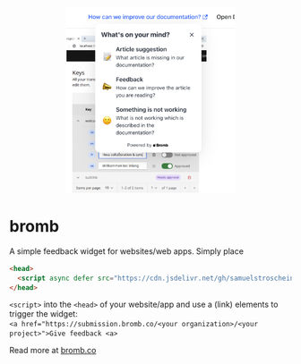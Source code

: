 <p align="center">
    <img width="300rem" src="https://raw.githubusercontent.com/samuelstroschein/bromb/main/assets/widget-open.png" />
</p>

# bromb

A simple feedback widget for websites/web apps. Simply place

```html
<head>
  <script async defer src="https://cdn.jsdelivr.net/gh/samuelstroschein/bromb/packages/web/dist/widget.js"></script>
</head>
```

`<script>` into the `<head>` of your website/app and use a (link) elements to trigger the widget:  
`<a href="https://submission.bromb.co/<your organization>/<your project>">Give feedback <a>`

Read more at [bromb.co](https://bromb.co)

